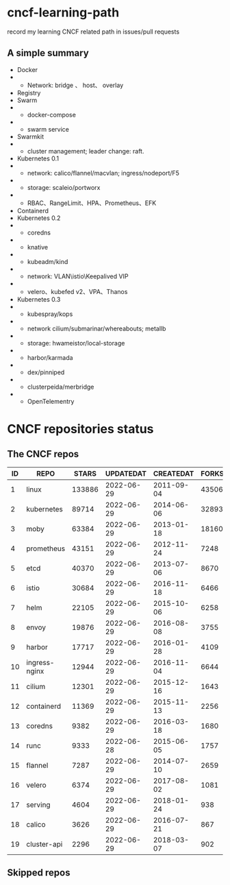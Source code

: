 # cncf-learning-path
record my learning CNCF related path in issues/pull requests

## A simple summary
- Docker
- - Network: bridge 、 host、 overlay
- Registry
- Swarm
- - docker-compose
- - swarm service
- Swarmkit
- - cluster management; leader change: raft.
- Kubernetes 0.1
- - network: calico/flannel/macvlan; ingress/nodeport/F5
- - storage: scaleio/portworx
- - RBAC、RangeLimit、HPA、Prometheus、EFK
- Containerd
- Kubernetes 0.2
- - coredns
- - knative
- - kubeadm/kind
- - network: VLAN\istio\Keepalived VIP
- - velero、kubefed v2、VPA、Thanos
- Kubernetes 0.3
- - kubespray/kops
- - network cilium/submarinar/whereabouts; metallb
- - storage: hwameistor/local-storage
- - harbor/karmada
- - dex/pinniped
- - clusterpeida/merbridge
- - OpenTelementry

# CNCF repositories status
<!--START_SECTION:github_repos-->
## The CNCF repos
| ID |     REPO      | STARS  | UPDATEDAT  | CREATEDAT  | FORKSCOUNT |
|----|---------------|--------|------------|------------|------------|
|  1 | linux         | 133886 | 2022-06-29 | 2011-09-04 |      43506 |
|  2 | kubernetes    |  89714 | 2022-06-29 | 2014-06-06 |      32893 |
|  3 | moby          |  63384 | 2022-06-29 | 2013-01-18 |      18160 |
|  4 | prometheus    |  43151 | 2022-06-29 | 2012-11-24 |       7248 |
|  5 | etcd          |  40370 | 2022-06-29 | 2013-07-06 |       8670 |
|  6 | istio         |  30684 | 2022-06-29 | 2016-11-18 |       6466 |
|  7 | helm          |  22105 | 2022-06-29 | 2015-10-06 |       6258 |
|  8 | envoy         |  19876 | 2022-06-29 | 2016-08-08 |       3755 |
|  9 | harbor        |  17717 | 2022-06-29 | 2016-01-28 |       4109 |
| 10 | ingress-nginx |  12944 | 2022-06-29 | 2016-11-04 |       6644 |
| 11 | cilium        |  12301 | 2022-06-29 | 2015-12-16 |       1643 |
| 12 | containerd    |  11369 | 2022-06-29 | 2015-11-13 |       2256 |
| 13 | coredns       |   9382 | 2022-06-29 | 2016-03-18 |       1680 |
| 14 | runc          |   9333 | 2022-06-28 | 2015-06-05 |       1757 |
| 15 | flannel       |   7287 | 2022-06-29 | 2014-07-10 |       2659 |
| 16 | velero        |   6374 | 2022-06-29 | 2017-08-02 |       1081 |
| 17 | serving       |   4604 | 2022-06-29 | 2018-01-24 |        938 |
| 18 | calico        |   3626 | 2022-06-29 | 2016-07-21 |        867 |
| 19 | cluster-api   |   2296 | 2022-06-29 | 2018-03-07 |        902 |



## Skipped repos
<!--END_SECTION:github_repos-->
